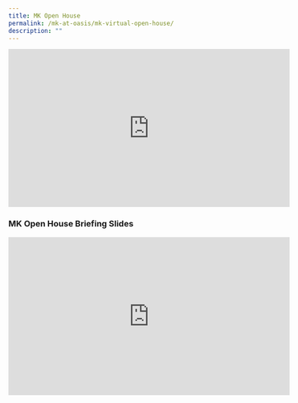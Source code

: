 ```yaml
---
title: MK Open House
permalink: /mk-at-oasis/mk-virtual-open-house/
description: ""
---
```

<iframe width="560" height="315" src="https://www.youtube.com/embed/6CPZOR2bXUU?controls=0" title="YouTube video player" frameborder="0" allow="accelerometer; autoplay; clipboard-write; encrypted-media; gyroscope; picture-in-picture; web-share" allowfullscreen></iframe>

### MK Open House Briefing Slides
<iframe width="560" height="315" src="https://www.youtube.com/embed/yKAmR1N2df0?controls=0" title="YouTube video player" frameborder="0" allow="accelerometer; autoplay; clipboard-write; encrypted-media; gyroscope; picture-in-picture; web-share" allowfullscreen></iframe>